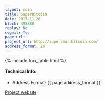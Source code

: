 ```yaml
---
layout: coin
title: SuperBitcoin
date: 2017-11-28
block: 498888
replay: No
segwit: Yes
page_url:
project_url: http://supersmartbitcoin.com/
address_format: 2m
---
```


{% include fork_table.html %}

#### Technical Info:

- Address Format: {{ page.address_format }}

<a href="{{ page.project_url }}" target="_blank">Project website <i class="fa fa-external-link" aria-hidden="true"></i></a>
